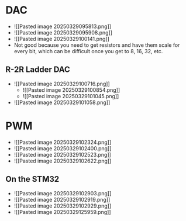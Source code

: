 # DAC
- ![[Pasted image 20250329095813.png]]
- ![[Pasted image 20250329095908.png]]
- ![[Pasted image 20250329100141.png]]
- Not good because you need to get resistors and have them scale for every bit, which can be difficult once you get to 8, 16, 32, etc.
## R-2R Ladder DAC
- ![[Pasted image 20250329100716.png]]
	- ![[Pasted image 20250329100854.png]]
	- ![[Pasted image 20250329101045.png]]
- ![[Pasted image 20250329101058.png]]
# PWM
- ![[Pasted image 20250329102324.png]]
- ![[Pasted image 20250329102400.png]]
- ![[Pasted image 20250329102523.png]]
- ![[Pasted image 20250329102622.png]]
## On the STM32
- ![[Pasted image 20250329102903.png]]
- ![[Pasted image 20250329102919.png]]
- ![[Pasted image 20250329102929.png]]
- ![[Pasted image 20250329125959.png]]